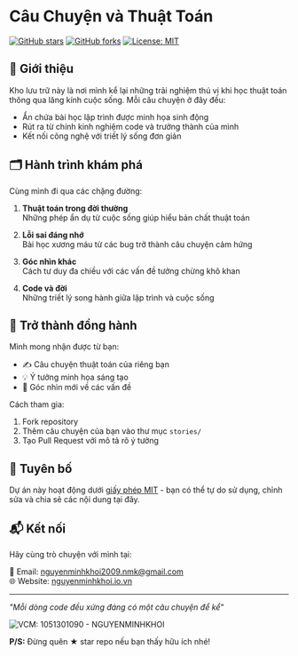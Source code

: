 # Câu Chuyện và Thuật Toán

[![GitHub stars](https://img.shields.io/github/stars/nguyenminhkhoi2009/nguyenminhkhoi.io.vn-cauchuyenvathuattoan?style=social)](https://github.com/nguyenminhkhoi2009/nguyenminhkhoi.io.vn-cauchuyenvathuattoan/stargazers)
[![GitHub forks](https://img.shields.io/github/forks/nguyenminhkhoi2009/nguyenminhkhoi.io.vn-cauchuyenvathuattoan?style=social)](https://github.com/nguyenminhkhoi2009/nguyenminhkhoi.io.vn-cauchuyenvathuattoan/network/members)
[![License: MIT](https://img.shields.io/badge/License-MIT-yellow.svg)](https://opensource.org/licenses/MIT)

## 📖 Giới thiệu

Kho lưu trữ này là nơi mình kể lại những trải nghiệm thú vị khi học thuật toán thông qua lăng kính cuộc sống. Mỗi câu chuyện ở đây đều:

- Ẩn chứa bài học lập trình được minh họa sinh động
- Rút ra từ chính kinh nghiệm code và trưởng thành của mình
- Kết nối công nghệ với triết lý sống đơn giản

## 🗂 Hành trình khám phá

Cùng mình đi qua các chặng đường:

1. **Thuật toán trong đời thường**  
   Những phép ẩn dụ từ cuộc sống giúp hiểu bản chất thuật toán

2. **Lỗi sai đáng nhớ**  
   Bài học xương máu từ các bug trở thành câu chuyện cảm hứng

3. **Góc nhìn khác**  
   Cách tư duy đa chiều với các vấn đề tưởng chừng khô khan

4. **Code và đời**  
   Những triết lý song hành giữa lập trình và cuộc sống

## 🌟 Trở thành đồng hành

Mình mong nhận được từ bạn:

- ✍️ Câu chuyện thuật toán của riêng bạn
- 💡 Ý tưởng minh họa sáng tạo
- 🤔 Góc nhìn mới về các vấn đề

Cách tham gia:
1. Fork repository
2. Thêm câu chuyện của bạn vào thư mục `stories/`
3. Tạo Pull Request với mô tả rõ ý tưởng

## 📜 Tuyên bố

Dự án này hoạt động dưới [giấy phép MIT](LICENSE) - bạn có thể tự do sử dụng, chỉnh sửa và chia sẻ các nội dung tại đây.

## 📬 Kết nối

Hãy cùng trò chuyện với mình tại:

📧 Email: [nguyenminhkhoi2009.nmk@gmail.com](mailto:nguyenminhkhoi2009.nmk@gmail.com)  
🌐 Website: [nguyenminhkhoi.io.vn](https://nguyenminhkhoi.io.vn)  

---

_"Mỗi dòng code đều xứng đáng có một câu chuyện để kể"_  

![VCM: 1051301090 - NGUYENMINHKHOI](https://nguyenminhkhoi2009.github.io/nguyenminhkhoi.io.vn-cauchuyenvathuattoan/png/VCM_Donate.png)

**P/S:** Đừng quên ★ star repo nếu bạn thấy hữu ích nhé!
